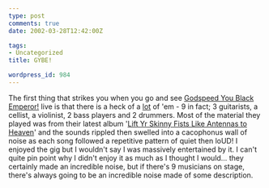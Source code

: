 ```yaml
---
type: post
comments: true
date: 2002-03-28T12:42:00Z

tags:
- Uncategorized
title: GYBE!

wordpress_id: 984
---
```


The first thing that strikes you when you go and see [Godspeed You Black Emperor!](http://www.brainwashed.com/godspeed/) live is that there is a heck of a [lot](http://www.brainwashed.com/godspeed/deadmetheney/images/misc/misc4.gif) of 'em - 9 in fact; 3 guitarists, a cellist, a violinist, 2 bass players and 2 drummers. Most of the material they played was from their latest album '[Lift Yr Skinny Fists Like Antennas to Heaven](http://www.amazon.co.uk/exec/obidos/ASIN/B00004ZBMO/026-7067541-9342010)' and the sounds rippled then swelled into a cacophonus wall of noise as each song followed a repetitive pattern of quiet then loUD! I enjoyed the gig but I wouldn't say I was massively entertained by it. I can't quite pin point why I didn't enjoy it as much as I thought I would… they certainly made an incredible noise, but if there's 9 musicians on stage, there's always going to be an incredible noise made of some description. 
